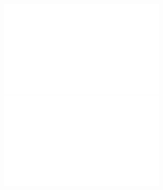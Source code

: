<a href="https://github.com/cr-vx/github-stats">
  
![](https://github.com/cr-vx/github-stats/blob/master/generated/overview.svg)
![](https://github.com/cr-vx/github-stats/blob/master/generated/languages.svg)
</a>
<!--
**Cr-vx/Cr-vx** is a ✨ _special_ ✨ repository because its `README.md` (this file) appears on your GitHub profile.

Here are some ideas to get you started:

- 🔭 I’m currently working on ...
- 🌱 I’m currently learning ...
- 👯 I’m looking to collaborate on ...
- 🤔 I’m looking for help with ...
- 💬 Ask me about ...
- 📫 How to reach me: ...
- 😄 Pronouns: ...
- ⚡ Fun fact: ...
-->
